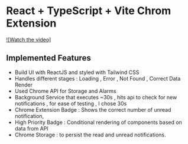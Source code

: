 # React + TypeScript + Vite Chrom Extension

[![Watch the video]](./video.mp4)

## Implemented Features

- Build UI with ReactJS and styled with Tailwind CSS
- Handles different stages : Loading , Error , Not Found , Correct Data Render
- Used Chrome API for Storage and Alarms
- Background Service that executes ~30s , hits api to check for new notifications , for ease of testing , I chose 30s
- Chrome Extension Badge : Shows the correct number of unread notification,
- High Priority Badge : Conditional rendering of components based on data from API
- Chrome Storage : to persist the read and unread notifications.
